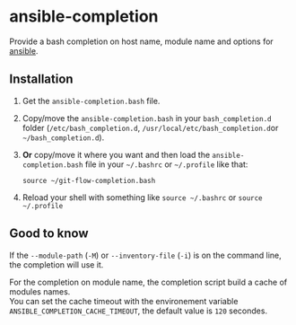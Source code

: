 ansible-completion
==================
Provide a  bash completion on host name, module name and options for [ansible](https://github.com/ansible/ansible "ansible git repository").

Installation
------------

 1. Get the `ansible-completion.bash` file.

 2. Copy/move the `ansible-completion.bash` in your `bash_completion.d` 
    folder (`/etc/bash_completion.d`, `/usr/local/etc/bash_completion.d`or `~/bash_completion.d`).
    
 3. **Or** copy/move it where you want and then load the `ansible-completion.bash` file in your `~/.bashrc` or `~/.profile` like that:
 
 		source ~/git-flow-completion.bash
 		
 4. Reload your shell with something like `source ~/.bashrc` or `source ~/.profile` 

Good to know
------------
If the `--module-path` (`-M`) or `--inventory-file` (`-i`) is on the command line, the completion will use it.

For the completion on module name, the completion script build a cache of modules names.<br /> 
You can set the cache timeout with the environement variable `ANSIBLE_COMPLETION_CACHE_TIMEOUT`, the default value is `120` secondes.